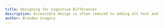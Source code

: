 ```yaml
---
title: Designing for Cognitive Differences
description: Accessible design is often reduced to adding alt text and avoiding colors imperceptible by colorblindness. While physical differences are an important component of accessible design, cognitive differences are often ignored entirely. Brandon Gregory considers three common types—inattention, anxiety, and depression—and how they impact their users, patterns that trigger those conditions, and how designers can be more conscientious when design for them.
author: Brandon Gregory
---
```

